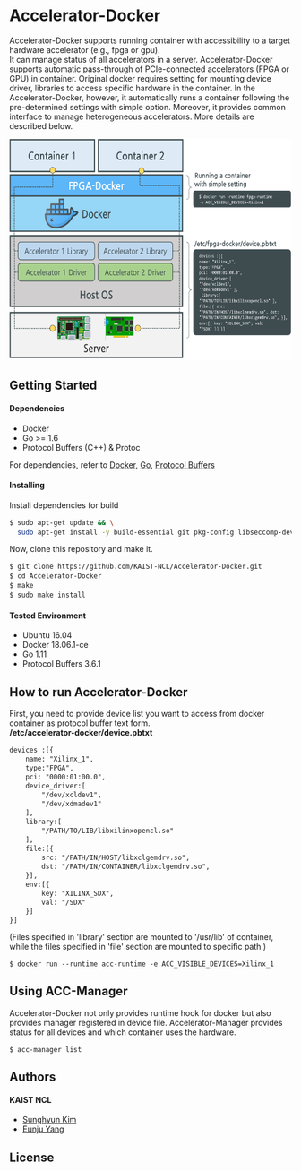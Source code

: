 # Accelerator-Docker

Accelerator-Docker supports running container with accessibility to a target hardware accelerator (e.g., fpga or gpu).  
It can manage status of all accelerators in a server.
Accelerator-Docker supports automatic pass-through of PCIe-connected accelerators (FPGA or GPU) in container. Original docker requires setting for mounting device driver, libraries to access specific hardware in the container. In the Accelerator-Docker, however, it automatically runs a container following the pre-determined settings with simple option. Moreover, it provides common interface to manage heterogeneous accelerators. More details are described below.

<p align="center">
 <img src="images/Accelerator-Docker.png" alt="drawing" width="600" height="396"/>
</p>

## Getting Started
#### Dependencies
- Docker
- Go >= 1.6
- Protocol Buffers (C++) & Protoc

For dependencies, refer to [Docker](https://docs.docker.com/install/linux/docker-ce/ubuntu/#set-up-the-repository), [Go](https://golang.org/dl/), [Protocol Buffers](https://github.com/protocolbuffers/protobuf/blob/master/src/README.md) 

#### Installing
Install dependencies for build
```bash
$ sudo apt-get update && \
  sudo apt-get install -y build-essential git pkg-config libseccomp-dev libcap-dev libpci-dev libapparmor-dev libselinux1-dev
```
Now, clone this repository and make it.
```bash
$ git clone https://github.com/KAIST-NCL/Accelerator-Docker.git
$ cd Accelerator-Docker
$ make
$ sudo make install
```

#### Tested Environment
- Ubuntu 16.04
- Docker 18.06.1-ce
- Go 1.11
- Protocol Buffers 3.6.1

## How to run Accelerator-Docker
First, you need to provide device list you want to access from docker container as protocol buffer text form.  
**/etc/accelerator-docker/device.pbtxt**
```
devices :[{
    name: "Xilinx_1",
    type:"FPGA",
    pci: "0000:01:00.0",
    device_driver:[
        "/dev/xcldev1",
        "/dev/xdmadev1"
    ],
    library:[
        "/PATH/TO/LIB/libxilinxopencl.so"
    ],
    file:[{
        src: "/PATH/IN/HOST/libxclgemdrv.so",
        dst: "/PATH/IN/CONTAINER/libxclgemdrv.so",
    }],
    env:[{
        key: "XILINX_SDX",
        val: "/SDX"
    }]
}]
```
(Files specified in 'library' section are mounted to '/usr/lib' of container, while the files specified in 'file' section are mounted to specific path.)

```
$ docker run --runtime acc-runtime -e ACC_VISIBLE_DEVICES=Xilinx_1
```

## Using ACC-Manager
Accelerator-Docker not only provides runtime hook for docker but also provides manager registered in device file.
Accelerator-Manager provides status for all devices and which container uses the hardware.

```
$ acc-manager list
```


## Authors
#### KAIST NCL
* [Sunghyun Kim](https://github.com/cqbqdd11519)
* [Eunju Yang](https://github.com/EunjuYang)

## License
